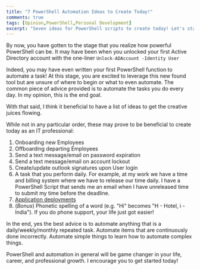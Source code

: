 ```yaml
---
title: "7 PowerShell Automation Ideas to Create Today!"
comments: true
tags: [Opinion,PowerShell,Personal Development]
excerpt: "Seven ideas for PowerShell scripts to create today! Let's start automating!" 
---
```

By now, you have gotten to the stage that you realize how
powerful PowerShell can be. It may have been when you unlocked your first
Active Directory account with the one-liner `Unlock-ADAccount -Identity User`

Indeed, you may have even written your first PowerShell function to automate a task! 
At this stage, you are excited to leverage this new found tool but are unsure of where to begin 
or what to even automate. The common piece of advice provided is to automate the tasks you do every day. 
In my opinion, this is the end goal.

With that said, I think it beneficial to have a list of ideas to get the creative juices flowing.

While not in any particular order, these may prove to be beneficial to create today as an IT professional:

1. Onboarding new Employees
2. Offboarding departing Employees
3. Send a text message/email on password expiration  
4. Send a text message/email on account lockout  
5. Create/update outlook signatures upon User login  
6. A task that you perform daily. For example, at my work we have a time and billing system where we have to release our time daily. I have a PowerShell Script that sends me an email when I have unreleased time to submit my time before the deadline.   
7. [Application deployments](https://psappdeploytoolkit.com/)  
8. (*Bonus*) Phonetic spelling of a word (e.g. "Hi" becomes "H - Hotel, i - India"). If you do phone support, your life just got easier!  

In the end, yes the best advice is to automate anything that is a daily/weekly/monthly repeated task. 
Automate items that are continuously done incorrectly. Automate simple things to learn how to automate complex things.  

PowerShell and automation in general will be game changer in your life, career, and professional growth. 
I encourage you to get started today!  
